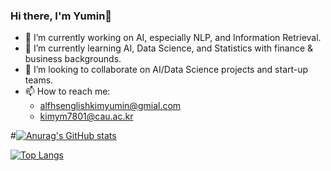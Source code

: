 ### Hi there, I'm Yumin👋


- 🔭 I’m currently working on AI, especially NLP, and Information Retrieval.
- 🌱 I’m currently learning AI, Data Science, and Statistics with finance & business backgrounds.
- 👯 I’m looking to collaborate on AI/Data Science projects and start-up teams. 
- 📫 How to reach me: 
     - alfhsenglishkimyumin@gmial.com
     - kimym7801@cau.ac.kr

#[![Anurag's GitHub stats](https://github-readme-stats.vercel.app/api?username=Yu-billie)](https://github.com/anuraghazra/github-readme-stats)

[![Top Langs](https://github-readme-stats.vercel.app/api/top-langs/?username=Yu-billie&langs_count=10&layout=compact)]()

